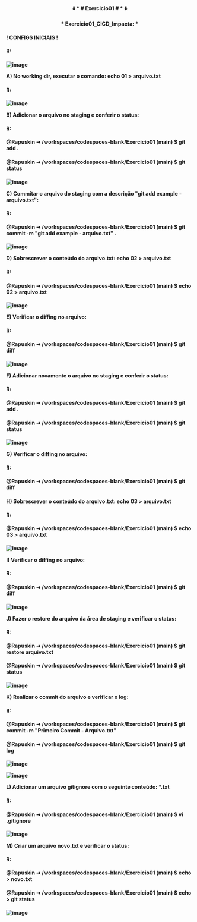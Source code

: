 <h4 align="center">
⬇️ * # Exercicio01 # * ⬇️
</h4>
<h4 align="center">
  * Exercicio01_CICD_Impacta: *
</h4>

<h4>
  ! CONFIGS INICIAIS !
<h4> 
   R: 
<h4>
</h4>
</h4>
</h4>
<h4>


 
![image](https://github.com/user-attachments/assets/5755be24-1d9b-46f0-ad6b-4e6811ef8de0)


A) No working dir, executar o comando:
   echo 01 > arquivo.txt
<h4> 
   R: 
<h4>   
</h4>
</h4>
</h4>
<h4>


![image](https://github.com/user-attachments/assets/0b8b502e-3044-4db5-a18f-239a5d3d60ab)


B) Adicionar o arquivo no staging e conferir o status:
<h4> 
 R: 
<h4>
@Rapuskin ➜ /workspaces/codespaces-blank/Exercicio01 (main) $ git add .
</h4>
<h4>
@Rapuskin ➜ /workspaces/codespaces-blank/Exercicio01 (main) $ git status
</h4> 
<h4>
</h4>
</h4>
</h4>
<h4>



![image](https://github.com/user-attachments/assets/536812c2-40e0-495e-be8e-3107b18132bc)


C) Commitar o arquivo do staging com a descrição "git add example - arquivo.txt":
<h4> 
R:
<h4>
@Rapuskin ➜ /workspaces/codespaces-blank/Exercicio01 (main) $ git commit -m "git add example - arquivo.txt" .
</h4>
<h4>
</h4>
</h4>
</h4>
<h4>


![image](https://github.com/user-attachments/assets/023c70d9-43d0-40cf-b75c-1d295c36e351)


D) Sobrescrever o conteúdo do arquivo.txt:
   echo 02 > arquivo.txt
<h4> 
R:
<h4>
@Rapuskin ➜ /workspaces/codespaces-blank/Exercicio01 (main) $ echo 02 > arquivo.txt
</h4>
<h4>
</h4>
</h4>
</h4>
<h4>

![image](https://github.com/user-attachments/assets/7520a5c7-1e1d-46e9-b13b-734e45acb9ca)


E) Verificar o diffing no arquivo:
<h4> 
R: 
<h4>
@Rapuskin ➜ /workspaces/codespaces-blank/Exercicio01 (main) $ git diff
</h4>
<h4>
</h4>
</h4>
</h4>
<h4>



![image](https://github.com/user-attachments/assets/7cd1ca6e-b3dc-4f56-b23a-9076917bdf56)



F) Adicionar novamente o arquivo no staging e conferir o status:
<h4>
R: 
<h4>
@Rapuskin ➜ /workspaces/codespaces-blank/Exercicio01 (main) $ git add .
</h4>
<h4>
@Rapuskin ➜ /workspaces/codespaces-blank/Exercicio01 (main) $ git status
</h4>
<h4>
</h4>
</h4>
</h4>
<h4>

![image](https://github.com/user-attachments/assets/1c9e652b-5d55-4c59-918b-ce71bf8665f3)


G) Verificar o diffing no arquivo:
<h4> 
R: 
<h4>
@Rapuskin ➜ /workspaces/codespaces-blank/Exercicio01 (main) $ git diff
</h4>
<h4>
</h4>
</h4>
</h4>
<h4>




H) Sobrescrever o conteúdo do arquivo.txt:
 echo 03 > arquivo.txt
<h4>
R: 
<h4>
@Rapuskin ➜ /workspaces/codespaces-blank/Exercicio01 (main) $ echo 03 > arquivo.txt
</h4>
<h4>
</h4>
</h4>
</h4>
<h4>


![image](https://github.com/user-attachments/assets/a56cfb03-c8ba-4b49-a542-4aa78858e9c4)


I) Verificar o diffing no arquivo:
<h4>
R: 
<h4>
@Rapuskin ➜ /workspaces/codespaces-blank/Exercicio01 (main) $ git diff
</h4>
<h4>
</h4>
</h4>
</h4>
<h4>



![image](https://github.com/user-attachments/assets/834d4bd9-cc1b-4a48-bc84-60b70edd8f15)


J) Fazer o restore do arquivo da área de staging e verificar o status:
<h4>
R: 
<h4>
@Rapuskin ➜ /workspaces/codespaces-blank/Exercicio01 (main) $ git restore arquivo.txt 
</h4>
<h4>
@Rapuskin ➜ /workspaces/codespaces-blank/Exercicio01 (main) $ git status
</h4>
<h4>
</h4>
</h4>
</h4>
<h4>


![image](https://github.com/user-attachments/assets/8138cc89-737b-467d-a53d-c6f605f9d971)


K) Realizar o commit do arquivo e verificar o log:
<h4>
R: 
<h4>
@Rapuskin ➜ /workspaces/codespaces-blank/Exercicio01 (main) $ git commit -m "Primeiro Commit - Arquivo.txt"
</h4>
<h4>
@Rapuskin ➜ /workspaces/codespaces-blank/Exercicio01 (main) $ git log
<h4>
</h4>
</h4>
</h4>
<h4>

![image](https://github.com/user-attachments/assets/8dd378d3-d043-4ead-a0da-ae061b0ac8e1)

![image](https://github.com/user-attachments/assets/af3218c8-f95b-42a4-8d32-4e7a9415d028)


L) Adicionar um arquivo gitignore com o seguinte conteúdo:
 *.txt
<h4> 
R: 
<h4>
@Rapuskin ➜ /workspaces/codespaces-blank/Exercicio01 (main) $ vi .gitignore
</h4>
<h4>
</h4>
</h4>
</h4>
<h4>

![image](https://github.com/user-attachments/assets/6442f7b5-94a4-4f30-8014-5fbbed7999ae)


M) Criar um arquivo novo.txt e verificar o status:
<h4> 
R:
<h4>
@Rapuskin ➜ /workspaces/codespaces-blank/Exercicio01 (main) $ echo > novo.txt
</h4>
<h4>
@Rapuskin ➜ /workspaces/codespaces-blank/Exercicio01 (main) $ echo > git status
</h4>
<h4>
</h4>
</h4>
</h4>
<h4>

![image](https://github.com/user-attachments/assets/bdd99fb3-17e7-4c33-aaa7-dfcabe3e421e)
